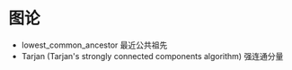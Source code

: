 # 图论

- lowest_common_ancestor 最近公共祖先
- Tarjan (Tarjan's strongly connected components algorithm) 强连通分量